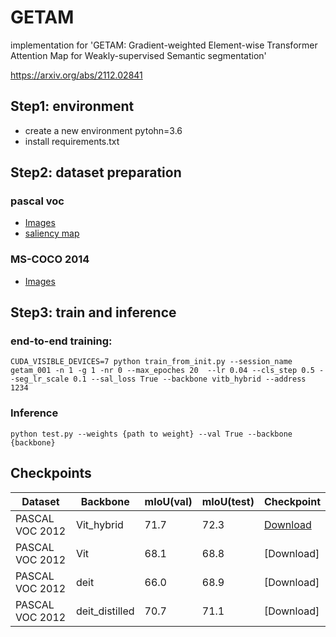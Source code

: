 # GETAM

implementation for 'GETAM: Gradient-weighted Element-wise Transformer Attention Map for Weakly-supervised Semantic segmentation'

https://arxiv.org/abs/2112.02841

## Step1: environment
- create a new environment pytohn=3.6
- install requirements.txt


## Step2: dataset preparation
### pascal voc
- [Images](http://host.robots.ox.ac.uk/pascal/VOC/voc2012/) 
- [saliency map](https://1drv.ms/u/s!Ak3sXyXVg781yW78vNuDTblg2qdJ)

### MS-COCO 2014
- [Images](https://cocodataset.org/#home) 



## Step3: train and inference
### end-to-end training:

    CUDA_VISIBLE_DEVICES=7 python train_from_init.py --session_name getam_001 -n 1 -g 1 -nr 0 --max_epoches 20  --lr 0.04 --cls_step 0.5 --seg_lr_scale 0.1 --sal_loss True --backbone vitb_hybrid --address 1234

### Inference
    python test.py --weights {path to weight} --val True --backbone {backbone}

## Checkpoints

  | Dataset         | Backbone | mIoU(val) | mIoU(test) |Checkpoint           |
  | --------------- | ------ | -----------  |----|---                 |
  | PASCAL VOC 2012 | Vit_hybrid   | 71.7  |  72.3   | [Download](https://drive.google.com/file/d/1gOtbWFpi2OTn7NPIPOomnn6cfELgVVVA/view?usp=sharing)      | 
  | PASCAL VOC 2012 | Vit   | 68.1       | 68.8 |[Download]      |
  | PASCAL VOC 2012 | deit   |66.0       | 68.9 |[Download]      |
  | PASCAL VOC 2012 | deit_distilled   | 70.7  | 71.1    | [Download]      |
  
  
  
